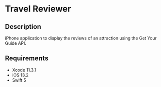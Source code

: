 # Travel Reviewer

## Description

iPhone application to display the reviews of an attraction using the Get Your Guide API.

## Requirements

- Xcode 11.3.1
- iOS 13.2
- Swift 5